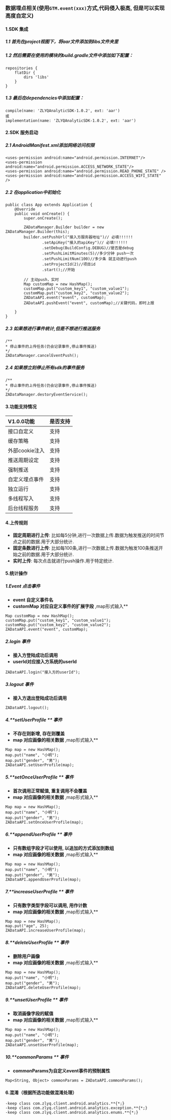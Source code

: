 ### 数据埋点相关(使用`GTM.event(xxx)`方式,代码侵入极高, 但是可以实现高度自定义)

#### 1.SDK 集成
##### 1.1 首先在project视图下，将aar文件添加到libs文件夹里

##### 1.2 然后需要在使用的模块的build.gradle文件中添加如下配置：
```
repositories {
    flatDir {
        dirs 'libs'
    }
}
```

##### 1.3 最后在dependencies中添加配置：
```
compile(name: 'ZLYQAnalyticSDK-1.0.2', ext: 'aar')
或
implementation(name: 'ZLYQAnalyticSDK-1.0.2', ext: 'aar')
```

#### 2.SDK 服务启动
##### 2.1 AndroidManifest.xml添加网络访问权限
```
<uses-permission android:name="android.permission.INTERNET"/>
<uses-permission android:name="android.permission.ACCESS_NETWORK_STATE"/>
<uses-permission android:name="android.permission.READ_PHONE_STATE" />
<uses-permission android:name="android.permission.ACCESS_WIFI_STATE" />
```

##### 2.2 在application中初始化
```
public class App extends Application {
    @Override
    public void onCreate() {
        super.onCreate();

        ZADataManager.Builder builder = new ZADataManager.Builder(this);
        builder.setPushUrl("接入方服务器地址")// 必填!!!!!!
                .setApiKey("接入的apiKey")// 必填!!!!!!
                .setDebug(BuildConfig.DEBUG)//是否是debug
                .setPushLimitMinutes(5)//多少分钟 push一次
                .setPushLimitNum(100)//多少条 就主动进行push
                .setProjectId(2)//项目id
                .start();//开始

        // 主动push，实时
        Map customMap = new HashMap();
        customMap.put("custom_key1", "custom_value1");
        customMap.put("custom_key2", "custom_value2");
        ZADataAPI.event("event", customMap);
        ZADataAPI.pushEvent("event", customMap);//关键代码，即时上报

    }
}
```

##### 2.3 如果想进行事件统计,但是不想进行推送服务
```
/**
* 停止事件的上传任务(仍会记录事件,停止事件推送)
*/
ZADataManager.cancelEventPush();
```

##### 2.4 如果想立刻停止所有sdk的事件服务
```
/**
* 停止事件的上传任务(仍会记录事件,停止事件推送)
*/
ZADataManager.destoryEventService();
```

#### 3.功能支持情况

| V1.0.0功能  | 是否支持  |
| :------------ | :------------ |
|  接口自定义 | 支持  |
|  缓存策略 | 支持  |
|  外部cookie注入 | 支持  |
|  推送周期设定 | 支持  |
|  强制推送 | 支持  |
|  自定义埋点事件 | 支持  |
|  独立运行 | 支持  |
|  多线程写入 | 支持  |
|  后台线程服务 | 支持  |

#### 4.上传规则
- **固定周期进行上传**: 比如每5分钟,进行一次数据上传.数据为触发推送的时间节点之前的数据.用于大部分统计.
- **固定条数进行上传**: 比如每100条,进行一次数据上传.数据为触发100条推送开始之前的数据.用于大部分统计.
- **实时上传**: 每次点击就进行push操作.用于特定统计.

#### 5.统计操作

##### 1.**Event** 点击事件
- **event 自定义事件名**
- **customMap 对应自定义事件的扩展字段** ,map形式输入**
```
Map customMap = new HashMap();
customMap.put("custom_key1", "custom_value1");
customMap.put("custom_key2", "custom_value2");
ZADataAPI.event("event", customMap);
```

##### 2.**login** 事件
- **接入方登陆成功后调用**
- **userId对应接入方系统的userId**
```
ZADataAPI.login("接入方的userId");
```

##### 3.**logout** 事件
- **接入方退出登陆成功后调用**
```
ZADataAPI.logout();
```

##### 4.**setUserProfile ** 事件
- **不存在则新增, 存在则覆盖**
- **map 对应画像的相关数据** ,map形式输入**
```
Map map = new HashMap();
map.put("name", "小明");
map.put("gender", "男");
ZADataAPI.setUserProfile(map);
```

##### 5.**setOnceUserProfile ** 事件
- **首次调用正常赋值, 重复调用不会覆盖**
- **map 对应画像的相关数据** ,map形式输入**
```
Map map = new HashMap();
map.put("name", "小明");
map.put("gender", "男");
ZADataAPI.setOnceUserProfile(map);
```

##### 6.**appendUserProfile ** 事件
- **只有数组字段才可以使用, 以追加的方式添加到数组**
- **map 对应画像的相关数据** ,map形式输入**
```
Map map = new HashMap();
map.put("name", "小明");
map.put("gender", "男");
ZADataAPI.appendUserProfile(map);
```

##### 7.**increaseUserProfile ** 事件
- **只有数字类型字段可以调用, 用作计数**
- **map 对应画像的相关数据** ,map形式输入**
```
Map map = new HashMap();
map.put("age", 25);
ZADataAPI.increaseUserProfile(map);
```

##### 8.**deleteUserProfile ** 事件
- **删除用户画像**
- **map 对应画像的相关数据** ,map形式输入**
```
Map map = new HashMap();
map.put("name", "小明");
map.put("gender", "男");
ZADataAPI.deleteUserProfile(map);
```

##### 9.**unsetUserProfile ** 事件
- **取消画像字段的赋值**
- **map 对应画像的相关数据** ,map形式输入**
```
Map map = new HashMap();
map.put("name", "小明");
map.put("gender", "男");
ZADataAPI.unsetUserProfile(map);
```

##### 10.**commonParams ** 事件
- **commonParams为自定义event事件的预制属性**
```
Map<String, Object> commonParams = ZADataAPI.commonParams();
```

#### 6.混淆（根据所选功能做混淆处理）
```
-keep class com.zlyq.client.android.analytics.**{*;}
-keep class com.zlyq.client.android.analytics.exception.**{*;}
-keep class com.zlyq.client.android.analytics.enums.**{*;}
```